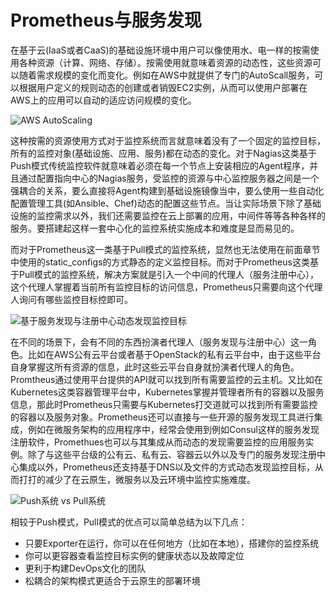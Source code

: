# Prometheus与服务发现

在基于云(IaaS或者CaaS)的基础设施环境中用户可以像使用水、电一样的按需使用各种资源（计算、网络、存储）。按需使用就意味着资源的动态性，这些资源可以随着需求规模的变化而变化。例如在AWS中就提供了专门的AutoScall服务，可以根据用户定义的规则动态的创建或者销毁EC2实例，从而可以使用户部署在AWS上的应用可以自动的适应访问规模的变化。

![AWS AutoScaling](http://p2n2em8ut.bkt.clouddn.com/aws_autoscaling.png)

这种按需的资源使用方式对于监控系统而言就意味着没有了一个固定的监控目标，所有的监控对象(基础设施、应用、服务)都在动态的变化。对于Nagias这类基于Push模式传统监控软件就意味着必须在每一个节点上安装相应的Agent程序，并且通过配置指向中心的Nagias服务，受监控的资源与中心监控服务器之间是一个强耦合的关系，要么直接将Agent构建到基础设施镜像当中，要么使用一些自动化配置管理工具(如Ansible、Chef)动态的配置这些节点。当让实际场景下除了基础设施的监控需求以外，我们还需要监控在云上部署的应用，中间件等等各种各样的服务。要搭建起这样一套中心化的监控系统实施成本和难度是显而易见的。

而对于Prometheus这一类基于Pull模式的监控系统，显然也无法使用在前面章节中使用的static_configs的方式静态的定义监控目标。而对于Prometheus这类基于Pull模式的监控系统，解决方案就是引入一个中间的代理人（服务注册中心），这个代理人掌握着当前所有监控目标的访问信息，Prometheus只需要向这个代理人询问有哪些监控目标控即可。

![基于服务发现与注册中心动态发现监控目标](http://p2n2em8ut.bkt.clouddn.com/Prometheus-service-discovery.png)

在不同的场景下，会有不同的东西扮演者代理人（服务发现与注册中心）这一角色。比如在AWS公有云平台或者基于OpenStack的私有云平台中，由于这些平台自身掌握这所有资源的信息，此时这些云平台自身就扮演者代理人的角色。Promtheus通过使用平台提供的API就可以找到所有需要监控的云主机。又比如在Kubernetes这类容器管理平台中，Kubernetes掌握并管理者所有的容器以及服务信息，那此时Prometheus只需要与Kubernetes打交道就可以找到所有需要监控的容器以及服务对象。Prometheus还可以直接与一些开源的服务发现工具进行集成，例如在微服务架构的应用程序中，经常会使用到例如Consul这样的服务发现注册软件，Promethues也可以与其集成从而动态的发现需要监控的应用服务实例。除了与这些平台级的公有云、私有云、容器云以外以及专门的服务发现注册中心集成以外，Prometheus还支持基于DNS以及文件的方式动态发现监控目标，从而打打的减少了在云原生，微服务以及云环境中监控实施难度。

![Push系统 vs Pull系统](http://p2n2em8ut.bkt.clouddn.com/pulls_vs_push_s.png)

相较于Push模式，Pull模式的优点可以简单总结为以下几点：

* 只要Exporter在运行，你可以在任何地方（比如在本地），搭建你的监控系统
* 你可以更容器查看监控目标实例的健康状态以及故障定位
* 更利于构建DevOps文化的团队
* 松耦合的架构模式更适合于云原生的部署环境